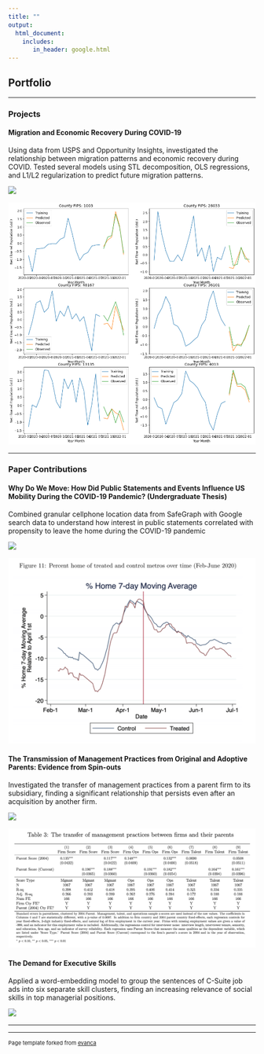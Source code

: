 ```yaml
---
title: ""
output: 
  html_document:
    includes:
       in_header: google.html
---
```


## Portfolio

---

### Projects

#### Migration and Economic Recovery During COVID-19

Using data from USPS and Opportunity Insights, investigated the relationship between migration patterns and economic recovery during COVID. Tested several models using STL decomposition, OLS regressions, and L1/L2 regularization to predict future migration patterns.

[![](https://img.shields.io/badge/Jupyter-Open_Notebook-blue?logo=Jupyter)](https://nloreedwards.github.io/COVID-19-migration-and-recovery/Migration-and-Economic-Recovery-During-COVID.html)

<img src="images/covid-trends.png?raw=true"/>

---

### Paper Contributions

#### Why Do We Move: How Did Public Statements and Events Influence US Mobility During the COVID-19 Pandemic? (Undergraduate Thesis)
Combined granular cellphone location data from SafeGraph with Google search data to understand how interest in public statements correlated with propensity to leave the home during the COVID-19 pandemic

[![](https://img.shields.io/badge/DropBox-View_PDF-0061FF?logo=dropbox)](https://www.dropbox.com/s/b2e162xyg2amjis/Harvard_Econ_Senior_Thesis.pdf?dl=0)

<img src="images/thesis-pic.png?raw=true"/>

#### The Transmission of Management Practices from Original and Adoptive Parents: Evidence from Spin-outs
Investigated the transfer of management practices from a parent firm to its subsidiary, finding a significant relationship that persists even after an acquisition by another firm. 

[![](https://img.shields.io/badge/DropBox-View_PDF-0061FF?logo=dropbox)](https://www.dropbox.com/scl/fi/ishtuv3d2girlamcbphh2/GUO-Paper-Excerpt.pdf?rlkey=rj2ppssc1sxa2h9esdjzft9og&dl=0)

<img src="images/GUO_table3.png?raw=true"/>

#### The Demand for Executive Skills
Applied a word-embedding model to group the sentences of C-Suite job ads into six separate skill clusters, finding an increasing relevance of social skills in top managerial positions.

[![](https://img.shields.io/badge/NBER-View_PDF)](https://www.nber.org/papers/w28959)

---




---
<p style="font-size:11px">Page template forked from <a href="https://github.com/evanca/quick-portfolio">evanca</a></p>
<!-- Remove above link if you don't want to attibute -->
